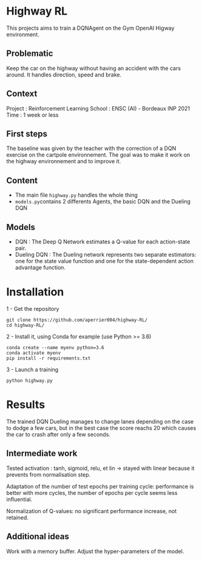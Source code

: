 # Highway RL
This projects aims to train a DQNAgent on the Gym OpenAI Higway environment.

## Problematic
Keep the car on the highway without having an accident with the cars around. It handles direction, speed and brake.

## Context
Project : Reinforcement Learning
School : ENSC (AI) - Bordeaux INP 2021
Time : 1 week or less

## First steps
The baseline was given by the teacher with the correction of a DQN exercise on the cartpole environnement.
The goal was to make it work on the highway environnement and to improve it.

## Content
- The main file `highway.py` handles the whole thing
- `models.py`contains 2 differents Agents, the basic DQN and the Dueling DQN

## Models
- DQN : The Deep Q Network estimates a Q-value for each action-state pair.
- Dueling DQN : The Dueling network represents two separate estimators: one for the state value function and one for the state-dependent action advantage function.

# Installation
1 - Get the repository

    git clone https://github.com/aperrier004/highway-RL/
    cd highway-RL/


2 - Install it, using Conda for example (use Python >= 3.6)  

    conda create --name myenv python=3.6
    conda activate myenv  
    pip install -r requirements.txt  


3 - Launch a training  

    python highway.py
    
# Results
The trained DQN Dueling manages to change lanes depending on the case to dodge a few cars, but in the best case the score reachs 20 which causes the car to crash after only a few seconds. 

## Intermediate work

Tested activation : tanh, sigmoid, relu, et lin -> stayed with linear because it prevents from normalisation step.

Adaptation of the number of test epochs per training cycle: performance is better with more cycles, the number of epochs per cycle seems less influential. 

Normalization of Q-values: no significant performance increase, not retained.

## Additional ideas 

Work with a memory buffer. Adjust the hyper-parameters of the model. 
